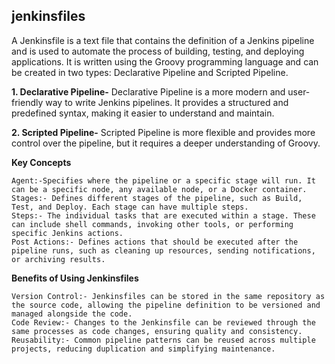 ## jenkinsfiles
  A Jenkinsfile is a text file that contains the definition of a Jenkins pipeline and is used to automate the process of building, testing, and deploying applications. It is written using the Groovy programming language and can be created in two types: Declarative Pipeline and Scripted Pipeline.

  **1. Declarative Pipeline-**
   Declarative Pipeline is a more modern and user-friendly way to write Jenkins pipelines. It provides a structured and predefined syntax, making it easier to understand and maintain.

  **2. Scripted Pipeline-**
   Scripted Pipeline is more flexible and provides more control over the pipeline, but it requires a deeper understanding of Groovy.

  **Key Concepts**
  
    Agent:-Specifies where the pipeline or a specific stage will run. It can be a specific node, any available node, or a Docker container.
    Stages:- Defines different stages of the pipeline, such as Build, Test, and Deploy. Each stage can have multiple steps.
    Steps:- The individual tasks that are executed within a stage. These can include shell commands, invoking other tools, or performing specific Jenkins actions.
    Post Actions:- Defines actions that should be executed after the pipeline runs, such as cleaning up resources, sending notifications, or archiving results.

  **Benefits of Using Jenkinsfiles**

    Version Control:- Jenkinsfiles can be stored in the same repository as the source code, allowing the pipeline definition to be versioned and managed alongside the code.
    Code Review:- Changes to the Jenkinsfile can be reviewed through the same processes as code changes, ensuring quality and consistency.
    Reusability:- Common pipeline patterns can be reused across multiple projects, reducing duplication and simplifying maintenance.
